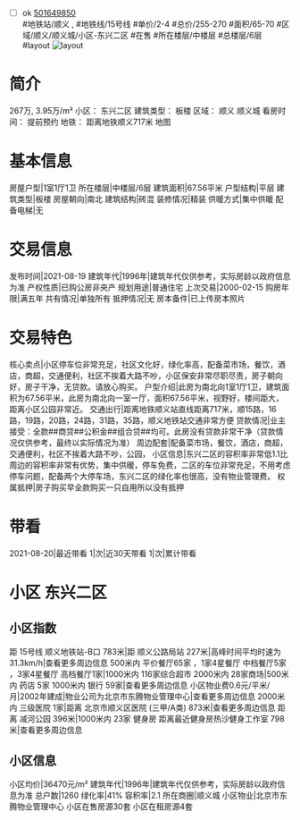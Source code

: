 - [ ] ok [501649850](https://bj.5i5j.com/ershoufang/501649850.html)  
 #地铁站/顺义 ,  #地铁线/15号线
#单价/2-4 #总价/255-270 #面积/65-70   #区域/顺义/顺义城/小区-东兴二区 #在售 #所在楼层/中楼层 #总楼层/6层 #layout 
![layout](http://image2a.5i5j.com/bdir/layout/bf6eb74c501446d2b02e0519da0cde3e.jpg_P5.jpg) 
# 简介 
 267万,  3.95万/m² 
小区： 东兴二区
建筑类型： 板楼
区域： 顺义 顺义城
看房时间： 提前预约
地铁： 距离地铁顺义717米 地图
# 基本信息 
 房屋户型|1室1厅1卫
所在楼层|中楼层/6层
建筑面积|67.56平米
户型结构|平层
建筑类型|板楼
房屋朝向|南北
建筑结构|砖混
装修情况|精装
供暖方式|集中供暖
配备电梯|无
# 交易信息 
 发布时间|2021-08-19
建筑年代|1996年|建筑年代仅供参考，实际房龄以政府信息为准
产权性质|已购公房非央产
规划用途|普通住宅
上次交易|2000-02-15
购房年限|满五年
共有情况|单独所有
抵押情况|无
房本备件|已上传房本照片
# 交易特色 
 核心卖点|小区停车位非常充足，社区文化好，绿化率高，配备菜市场，餐饮，酒店，商超，交通便利，社区不挨着大路不吵，小区保安非常尽职尽责，房子朝向好，房子干净，无贷款。请放心购买。
户型介绍|此房为南北向1室1厅1卫，建筑面积为67.56平米，此房为南北向一室一厅，面积67.56平米，视野好，楼间距大，距离小区公园非常近。
交通出行|距离地铁顺义站直线距离717米，顺15路，16路，19路，20路，24路，31路，35路，顺义地铁站交通非常方便
贷款情况|业主接受：全款##商贷##公积金##组合贷##均可。此房没有贷款非常干净（贷款情况仅供参考，最终以实际情况为准）
周边配套|配备菜市场，餐饮，酒店，商超，交通便利，社区不挨着大路不吵，公园，
小区信息|东兴二区的容积率非常低1.1比周边的容积率非常有优势，集中供暖，停车免费，二区的车位非常充足，不用考虑停车问题，配备两个大停车场，东兴二区的绿化率也很高，没有物业管理费。
权属抵押|房子购买早全款购买一只自用所以没有抵押
# 带看 
 2021-08-20|最近带看	 1|次|近30天带看	 1|次|累计带看
# 小区 东兴二区
## 小区指数 
 距 15号线 顺义地铁站-B口 783米|距 顺义公路局站 227米|高峰时间平均时速为31.3km/h|查看更多周边信息
500米内 平价餐厅65家 ，1家4星餐厅
中档餐厅5家 ，3家4星餐厅
高档餐厅1家|1000米内 116家综合超市
2000米内 28家商场|500米内 药店 5家
1000米内 银行 59家|查看更多周边信息
小区物业费0.6元/平米/月|2002年建成|物业公司为北京市东腾物业管理中心|查看更多周边信息
2000米内 三级医院 1家|距离 北京市顺义区医院 (三甲/A类) 873米|查看更多周边信息
距离 减河公园 396米|1000米内 23家 健身房
距离最近健身房热沙健身工作室 798米|查看更多周边信息
## 小区信息 
 小区均价|36470元/m²
建筑年代|1996年|建筑年代仅供参考，实际房龄以政府信息为准
总户数|1260
绿化率|41%
容积率|2.1
所在商圈|顺义城
小区物业|北京市东腾物业管理中心
小区在售房源30套
小区在租房源4套
